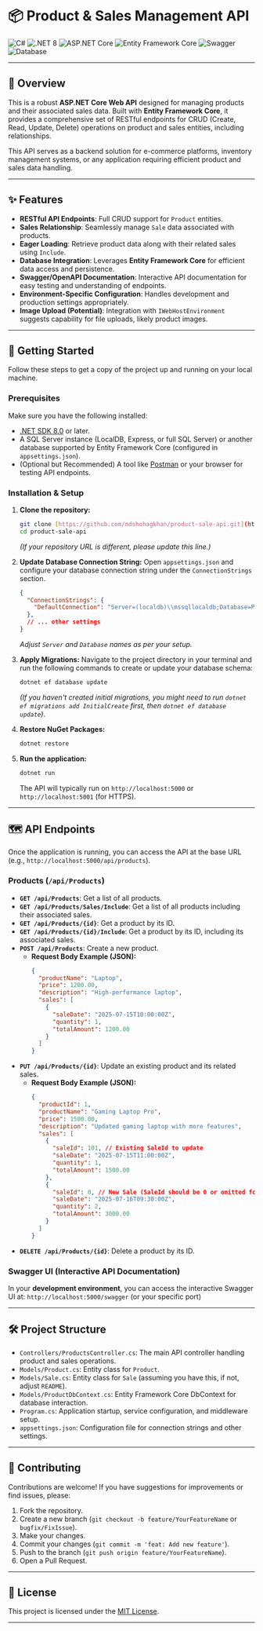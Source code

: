 # 📦 Product & Sales Management API

![C#](https://img.shields.io/badge/C%23-239120?style=for-the-badge&logo=c-sharp&logoColor=white)
![.NET 8](https://img.shields.io/badge/.NET-8.0-512BD4?style=for-the-badge&logo=dotnet&logoColor=white)
![ASP.NET Core](https://img.shields.io/badge/ASP.NET%20Core-69217E?style=for-the-badge&logo=dot-net&logoColor=white)
![Entity Framework Core](https://img.shields.io/badge/Entity%20Framework%20Core-purple?style=for-the-badge&logo=dot-net&logoColor=white)
![Swagger](https://img.shields.io/badge/Swagger-85EA2D?style=for-the-badge&logo=swagger&logoColor=black)
![Database](https://img.shields.io/badge/Database-SQL%20Server-CC2927?style=for-the-badge&logo=microsoft-sql-server&logoColor=white)

---

## 🌟 Overview

This is a robust **ASP.NET Core Web API** designed for managing products and their associated sales data. Built with **Entity Framework Core**, it provides a comprehensive set of RESTful endpoints for CRUD (Create, Read, Update, Delete) operations on product and sales entities, including relationships.

This API serves as a backend solution for e-commerce platforms, inventory management systems, or any application requiring efficient product and sales data handling.

---

## ✨ Features

* **RESTful API Endpoints**: Full CRUD support for `Product` entities.
* **Sales Relationship**: Seamlessly manage `Sale` data associated with products.
* **Eager Loading**: Retrieve product data along with their related sales using `Include`.
* **Database Integration**: Leverages **Entity Framework Core** for efficient data access and persistence.
* **Swagger/OpenAPI Documentation**: Interactive API documentation for easy testing and understanding of endpoints.
* **Environment-Specific Configuration**: Handles development and production settings appropriately.
* **Image Upload (Potential)**: Integration with `IWebHostEnvironment` suggests capability for file uploads, likely product images.

---

## 🚀 Getting Started

Follow these steps to get a copy of the project up and running on your local machine.

### Prerequisites

Make sure you have the following installed:

* [.NET SDK 8.0](https://dotnet.microsoft.com/download/dotnet/8.0) or later.
* A SQL Server instance (LocalDB, Express, or full SQL Server) or another database supported by Entity Framework Core (configured in `appsettings.json`).
* (Optional but Recommended) A tool like [Postman](https://www.postman.com/downloads/) or your browser for testing API endpoints.

### Installation & Setup

1.  **Clone the repository:**
    ```bash
    git clone [https://github.com/mdshohagkhan/product-sale-api.git](https://github.com/mdshohagkhan/product-sale-api.git)
    cd product-sale-api
    ```
    *(If your repository URL is different, please update this line.)*

2.  **Update Database Connection String:**
    Open `appsettings.json` and configure your database connection string under the `ConnectionStrings` section.

    ```json
    {
      "ConnectionStrings": {
        "DefaultConnection": "Server=(localdb)\\mssqllocaldb;Database=ProductSaleDb;Trusted_Connection=True;MultipleActiveResultSets=true"
      },
      // ... other settings
    }
    ```
    *Adjust `Server` and `Database` names as per your setup.*

3.  **Apply Migrations:**
    Navigate to the project directory in your terminal and run the following commands to create or update your database schema:
    ```bash
    dotnet ef database update
    ```
    *(If you haven't created initial migrations, you might need to run `dotnet ef migrations add InitialCreate` first, then `dotnet ef database update`)*.

4.  **Restore NuGet Packages:**
    ```bash
    dotnet restore
    ```

5.  **Run the application:**
    ```bash
    dotnet run
    ```
    The API will typically run on `http://localhost:5000` or `http://localhost:5001` (for HTTPS).

---

## 🗺️ API Endpoints

Once the application is running, you can access the API at the base URL (e.g., `http://localhost:5000/api/products`).

### Products (`/api/Products`)

* **`GET /api/Products`**: Get a list of all products.
* **`GET /api/Products/Sales/Include`**: Get a list of all products including their associated sales.
* **`GET /api/Products/{id}`**: Get a product by its ID.
* **`GET /api/Products/{id}/Include`**: Get a product by its ID, including its associated sales.
* **`POST /api/Products`**: Create a new product.
    * **Request Body Example (JSON):**
        ```json
        {
          "productName": "Laptop",
          "price": 1200.00,
          "description": "High-performance laptop",
          "sales": [
            {
              "saleDate": "2025-07-15T10:00:00Z",
              "quantity": 1,
              "totalAmount": 1200.00
            }
          ]
        }
        ```
* **`PUT /api/Products/{id}`**: Update an existing product and its related sales.
    * **Request Body Example (JSON):**
        ```json
        {
          "productId": 1,
          "productName": "Gaming Laptop Pro",
          "price": 1500.00,
          "description": "Updated gaming laptop with more features",
          "sales": [
            {
              "saleId": 101, // Existing SaleId to update
              "saleDate": "2025-07-15T11:00:00Z",
              "quantity": 1,
              "totalAmount": 1500.00
            },
            {
              "saleId": 0, // New Sale (SaleId should be 0 or omitted for new sales)
              "saleDate": "2025-07-16T09:30:00Z",
              "quantity": 2,
              "totalAmount": 3000.00
            }
          ]
        }
        ```
* **`DELETE /api/Products/{id}`**: Delete a product by its ID.

### Swagger UI (Interactive API Documentation)

In your **development environment**, you can access the interactive Swagger UI at:
`http://localhost:5000/swagger` (or your specific port)

---

## 🛠️ Project Structure

* `Controllers/ProductsController.cs`: The main API controller handling product and sales operations.
* `Models/Product.cs`: Entity class for `Product`.
* `Models/Sale.cs`: Entity class for `Sale` (assuming you have this, if not, adjust `README`).
* `Models/ProductDbContext.cs`: Entity Framework Core DbContext for database interaction.
* `Program.cs`: Application startup, service configuration, and middleware setup.
* `appsettings.json`: Configuration file for connection strings and other settings.

---

## 🤝 Contributing

Contributions are welcome! If you have suggestions for improvements or find issues, please:

1.  Fork the repository.
2.  Create a new branch (`git checkout -b feature/YourFeatureName` or `bugfix/FixIssue`).
3.  Make your changes.
4.  Commit your changes (`git commit -m 'feat: Add new feature'`).
5.  Push to the branch (`git push origin feature/YourFeatureName`).
6.  Open a Pull Request.

---

## 📜 License

This project is licensed under the [MIT License](LICENSE).

---
